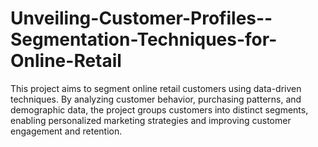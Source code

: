 # Unveiling-Customer-Profiles--Segmentation-Techniques-for-Online-Retail
This project aims to segment online retail customers using data-driven techniques. By analyzing customer behavior, purchasing patterns, and demographic data, the project groups customers into distinct segments, enabling personalized marketing strategies and improving customer engagement and retention.
